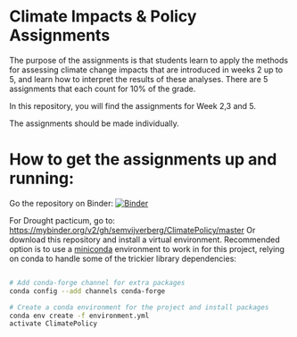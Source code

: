 # Climate Impacts & Policy Assignments

The  purpose  of  the  assignments  is  that  students  learn  to  apply  the  methods  for  assessing  climate change  impacts  that  are  introduced  in  weeks  2  up  to  5,  and  learn  how  to  interpret  the  results  of these analyses. There are 5 assignments that each count for 10% of the grade. 

In this repository, you will find the assignments for Week 2,3 and 5.

The assignments should be made individually.

# How to get the assignments up and running:

Go the repository on Binder:  [![Binder](https://mybinder.org/badge_logo.svg)](https://mybinder.org/v2/gh/ElcoK/ClimatePolicy/master)

For Drought pacticum, go to: https://mybinder.org/v2/gh/semvijverberg/ClimatePolicy/master
Or download this repository and install a virtual environment. Recommended option is to use a [miniconda](https://conda.io/miniconda.html)
environment to work in for this project, relying on conda to handle some of the
trickier library dependencies:

```bash

# Add conda-forge channel for extra packages
conda config --add channels conda-forge

# Create a conda environment for the project and install packages
conda env create -f environment.yml
activate ClimatePolicy

```

